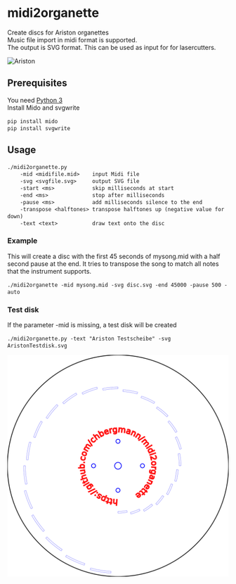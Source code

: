 # midi2organette
Create discs for Ariston organettes  
Music file import in midi format is supported.  
The output is SVG format. This can be used as input for for lasercutters.
  
![Ariston](http://lot-images.atgmedia.com/SR/35443/2780949/274_468x382.jpg)

## Prerequisites
You need [Python 3](https://www.python.org)  
Install Mido and svgwrite

	pip install mido
	pip install svgwrite

## Usage
	./midi2organette.py 
		-mid <midifile.mid>    input Midi file
		-svg <svgfile.svg>     output SVG file
		-start <ms>            skip milliseconds at start
		-end <ms>              stop after milliseconds
		-pause <ms>            add milliseconds silence to the end
		-transpose <halftones> transpose halftones up (negative value for down)
		-text <text>           draw text onto the disc
	
### Example
This will create a disc with the first 45 seconds of mysong.mid with a half second pause at the end. It tries to transpose the song to match all notes that the instrument supports.

	./midi2organette -mid mysong.mid -svg disc.svg -end 45000 -pause 500 -auto

### Test disk
If the parameter -mid is missing, a test disk will be created

	./midi2organette.py -text "Ariston Testscheibe" -svg AristonTestdisk.svg

![Test disk](examples/AristonTestdisk.svg)
